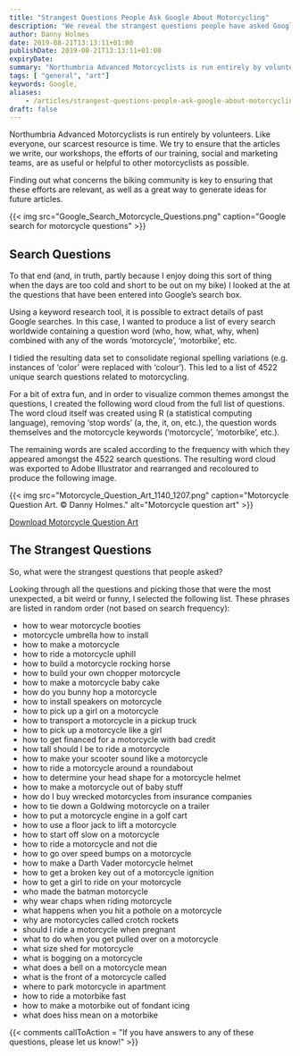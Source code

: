 ```yaml
---
title: "Strangest Questions People Ask Google About Motorcycling"
description: "We reveal the strangest questions people have asked Google about motorcycling."
author: Danny Holmes
date: 2019-08-21T13:13:11+01:00
publishDate: 2019-08-21T13:13:11+01:00
expiryDate:
summary: "Northumbria Advanced Motorcyclists is run entirely by volunteers. Like everyone, our scarcest resource is time. We try to ensure that the articles we write, our workshops, the efforts of our training, social and marketing teams, are as useful or helpful to other motorcyclists as possible."
tags: [ "general", "art"] 
keywords: Google, 
aliases:
    - /articles/strangest-questions-people-ask-google-about-motorcycling.html
draft: false
---
```


Northumbria Advanced Motorcyclists is run entirely by volunteers. Like everyone, our scarcest resource is time. We try to ensure that the articles we write, our workshops, the efforts of our training, social and marketing teams, are as useful or helpful to other motorcyclists as possible.

Finding out what concerns the biking community is key to ensuring that these efforts are relevant, as well as a great way to generate ideas for future articles.

{{< img src="Google_Search_Motorcycle_Questions.png" caption="Google search for motorcycle questions" >}}

## Search Questions
To that end (and, in truth, partly because I enjoy doing this sort of thing when the days are too cold and short to be out on my bike) I looked at the at the questions that have been entered into Google’s search box.

Using a keyword research tool, it is possible to extract details of past Google searches. In this case, I wanted to produce a list of every search worldwide containing a question word (who, how, what, why, when) combined with any of the words ‘motorcycle’, ‘motorbike’, etc.

I tidied the resulting data set to consolidate regional spelling variations (e.g. instances of ‘color’ were replaced with ‘colour’). This led to a list of 4522 unique search questions related to motorcycling.

For a bit of extra fun, and in order to visualize common themes amongst the questions, I created the following word cloud from the full list of questions. The word cloud itself was created using R (a statistical computing language), removing ‘stop words’ (a, the, it, on, etc.), the question words themselves and the motorcycle keywords (‘motorcycle’, ‘motorbike’, etc.).

The remaining words are scaled according to the frequency with which they appeared amongst the 4522 search questions. The resulting word cloud was exported to Adobe Illustrator and rearranged and recoloured to produce the following image.

{{< img src="Motorcycle_Question_Art_1140_1207.png" caption="Motorcycle Question Art. © Danny Holmes." alt="Motorcycle question art" >}}

[Download Motorcycle Question Art](images/Motorcycle_Question_Art_1140_1207.png)

## The Strangest Questions
So, what were the strangest questions that people asked?

Looking through all the questions and picking those that were the most unexpected, a bit weird or funny, I selected the following list. These phrases are listed in random order (not based on search frequency):

+ how to wear motorcycle booties
+ motorcycle umbrella how to install
+ how to make a motorcycle
+ how to ride a motorcycle uphill
+ how to build a motorcycle rocking horse
+ how to build your own chopper motorcycle
+ how to make a motorcycle baby cake
+ how do you bunny hop a motorcycle
+ how to install speakers on motorcycle
+ how to pick up a girl on a motorcycle
+ how to transport a motorcycle in a pickup truck
+ how to pick up a motorcycle like a girl
+ how to get financed for a motorcycle with bad credit
+ how tall should I be to ride a motorcycle
+ how to make your scooter sound like a motorcycle
+ how to ride a motorcycle around a roundabout
+ how to determine your head shape for a motorcycle helmet
+ how to make a motorcycle out of baby stuff
+ how do I buy wrecked motorcycles from insurance companies
+ how to tie down a Goldwing motorcycle on a trailer
+ how to put a motorcycle engine in a golf cart
+ how to use a floor jack to lift a motorcycle
+ how to start off slow on a motorcycle
+ how to ride a motorcycle and not die
+ how to go over speed bumps on a motorcycle
+ how to make a Darth Vader motorcycle helmet
+ how to get a broken key out of a motorcycle ignition
+ how to get a girl to ride on your motorcycle
+ who made the batman motorcycle
+ why wear chaps when riding motorcycle
+ what happens when you hit a pothole on a motorcycle
+ why are motorcycles called crotch rockets
+ should I ride a motorcycle when pregnant
+ what to do when you get pulled over on a motorcycle
+ what size shed for motorcycle
+ what is bogging on a motorcycle
+ what does a bell on a motorcycle mean
+ what is the front of a motorcycle called
+ where to park motorcycle in apartment
+ how to ride a motorbike fast
+ how to make a motorbike out of fondant icing
+ what does hiss mean on a motorbike

{{< comments callToAction = "If you have answers to any of these questions, please let us know!" >}}
